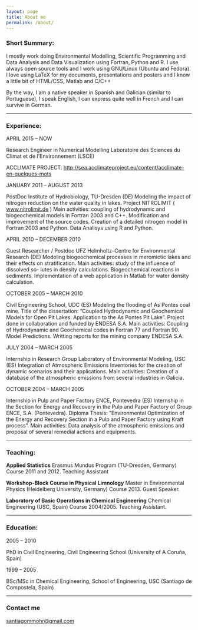 ```yaml
---
layout: page
title: About me
permalink: /about/
---
```


### Short Summary:

I mostly work doing Environmental Modelling, Scientific Programming and Data Analysis and Data Visualization
using Fortran, Python and R. I use always open source tools and I work using GNU/Linux (Ubuntu and Fedora).
I love using LaTeX for my documents, presentations and posters and I know a little bit of HTML/CSS, Matlab and C/C++

By the way, I am a native speaker in Spanish and Galician (similar to Portuguese), I speak English, 
I can express quite well in French and I can survive in German.

----------------------------------------------------------------

### Experience:

APRIL 2015  –  NOW

Research Engineer in Numerical Modelling
Laboratoire des Sciences du Climat et de l'Environnement (LSCE)

ACCLIMATE PROJECT: http://sea.acclimateproject.eu/content/acclimate-en-quelques-mots
 

JANUARY 2011 – AUGUST 2013

PostDoc
Institute of Hydrobiology, TU-Dresden (DE)
Modeling the impact of nitrogen reduction on the water
quality in lakes. Project NITROLIMIT
( www.nitrolimit.de )
Main activities: coupling of hydrodynamic and biogeochemical 
models in Fortran 2003 and C++. Modification
and improvement of the source codes. Creation of a 
detailed nitrogen model in Fortran 2003 and Python. Data
Analisys using R and Python.


APRIL 2010 – DECEMBER 2010

Guest Researcher / Postdoc
UFZ Helmholtz–Centre for Environmental Research (DE)
Modeling biogeochemical processes in meromictic lakes
and their effects on stratification.
Main activities: study of the influence of dissolved so-
lutes in density calculations. Biogeochemical reactions
in sediments. Implementation of a web application in
Matlab for water density calculation.


OCTOBER 2005 – MARCH 2010

Civil Engineering School, UDC (ES)
Modeling the flooding of As Pontes coal mine. Title of the
dissertation: ”Coupled Hydrodynamic and Geochemical
Models for Open Pit Lakes: Application to the As Pontes
Pit Lake”. Project done in collaboration and funded by
ENDESA S.A.
Main activities: Coupling of Hydrodynamic and Geochemical 
codes in Fortran 77 and Fortran 90. Model Predictions. 
Writting reports for the mining company ENDESA S.A.


JULY 2004 – MARCH 2005

Internship in Research Group Laboratory of Environmental Modeling, USC (ES)
Integration of Atmospheric Emissions Inventories for the creation of dynamic scenarios and their applications.
Main activities: Creation of a database of the atmospheric emissions from several industries in Galicia.


OCTOBER 2004 – MARCH 2005

Internship in Pulp and Paper Factory
ENCE, Pontevedra (ES)
Internship in the Section for Energy and Recovery in the
Pulp and Paper Factory of Group ENCE, S.A. (Pontevedra). 
Diploma Thesis: ”Environmental Optimization of the
Energy and Recovery Section in a Pulp and Paper 
Factory using Kraft process”.
Main activities: Data analysis of the atmospheric emissions 
and proposal of several remedial actions and equipments.

-------------------------------------------------------------------------------------------------

### Teaching:

**Applied Statistics**
Erasmus Mundus Program (TU-Dresden, Germany)
Course 2011 and 2012. Teaching Assistant


**Workshop-Block Course in Physical Limnology**
Master in Environmental Physics (Heidelberg University,
Germany) Course 2013. Guest Speaker.

**Laboratory of Basic Operations in Chemical Engineering**
Chemical Engineering (USC, Spain)
Course 2004/2005. Teaching Assistant.

-------------------------------------------------------------------------------------------------

### Education:

2005 – 2010

PhD in Civil Engineering, Civil Engineering School (University of A Coruña, Spain)


1999 – 2005

BSc/MSc in Chemical Engineering, School of Engineering, USC (Santiago de Compostela, Spain)



---------------------------------------------------------------------------------------------------

### Contact me

[santiagommohr@gmail.com](mailto:santiagommohr@gmail.com)